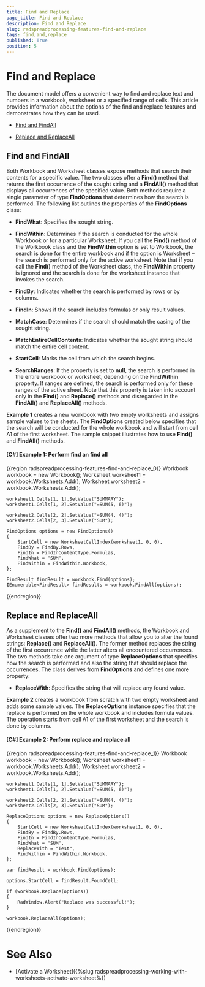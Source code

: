 ```yaml
---
title: Find and Replace
page_title: Find and Replace
description: Find and Replace
slug: radspreadprocessing-features-find-and-replace
tags: find,and,replace
published: True
position: 5
---
```


# Find and Replace



The document model offers a convenient way to find and replace text and numbers in a workbook, worksheet or a specified range of cells. This article provides information about the options of the find and replace features and demonstrates how they can be used.
      

* [Find and FindAll](#find-and-findall)

* [Replace and ReplaceAll](#replace-and-replaceall)

## Find and FindAll

Both Workbook and Worksheet classes expose methods that search their contents for a specific value. The two classes offer a __Find()__ method that returns the first occurrence of the sought string and a __FindAll()__ method that displays all occurrences of the specified value. Both methods require a single parameter of type __FindOptions__ that determines how the search is performed. The following list outlines the properties of the __FindOptions__ class:
        

* __FindWhat__: Specifies the sought string.
            

* __FindWithin__: Determines if the search is conducted for the whole Workbook or for a particular Worksheet. If you call the __Find()__ method of the Workbook class and the __FindWithin__ option is set to Workbook, the search is done for the entire workbook and if the option is Worksheet – the search is performed only for the active worksheet. Note that if you call the __Find()__ method of the Worksheet class, the __FindWithin__ property is ignored and the search is done for the worksheet instance that invokes the search.
            

* __FindBy__: Indicates whether the search is performed by rows or by columns.
            

* __FindIn__: Shows if the search includes formulas or only result values.
            

* __MatchCase__: Determines if the search should match the casing of the sought string.
            

* __MatchEntireCellContents__: Indicates whether the sought string should match the entire cell content.
            

* __StartCell__: Marks the cell from which the search begins.
            

* __SearchRanges__: If the property is set to __null__, the search is performed in the entire workbook or worksheet, depending on the __FindWithin__ property. If ranges are defined, the search is performed only for these ranges of the active sheet. Note that this property is taken into account only in the __Find()__ and __Replace()__ methods and disregarded in the __FindAll()__ and __ReplaceAll()__ methods.
            

__Example 1__ creates a new workbook with two empty worksheets and assigns sample values to the sheets. The __FindOptions__ created below specifies that the search will be conducted for the whole workbook and will start from cell A1 of the first worksheet. The sample snippet illustrates how to use __Find()__ and __FindAll()__ methods.
        

#### __[C#] Example 1: Perform find an find all__

{{region radspreadprocessing-features-find-and-replace_0}}
    Workbook workbook = new Workbook();
    Worksheet worksheet1 = workbook.Worksheets.Add();
    Worksheet worksheet2 = workbook.Worksheets.Add();

    worksheet1.Cells[1, 1].SetValue("SUMMARY");
    worksheet1.Cells[1, 2].SetValue("=SUM(5, 6)");

    worksheet2.Cells[2, 2].SetValue("=SUM(4, 4)");
    worksheet2.Cells[2, 3].SetValue("SUM");

    FindOptions options = new FindOptions()
    {
        StartCell = new WorksheetCellIndex(worksheet1, 0, 0),
        FindBy = FindBy.Rows,
        FindIn = FindInContentType.Formulas,
        FindWhat = "SUM",
        FindWithin = FindWithin.Workbook,
    };

    FindResult findResult = workbook.Find(options);
    IEnumerable<FindResult> findResults = workbook.FindAll(options);
{{endregion}}



## Replace and ReplaceAll

As a supplement to the __Find()__ and __FindAll()__ methods, the Workbook and Worksheet classes offer two more methods that allow you to alter the found strings: __Replace()__ and __ReplaceAll()__. The former method replaces the string of the first occurrence while the latter alters all encountered occurrences. The two methods take one argument of type __ReplaceOptions__ that specifies how the search is performed and also the string that should replace the occurrences. The class derives from __FindOptions__ and defines one more property:
        

* __ReplaceWith__: Specifies the string that will replace any found value.
            

__Example 2__ creates a workbook from scratch with two empty worksheet and adds some sample values. The __ReplaceOptions__ instance specifies that the replace is performed on the whole workbook and includes formula values. The operation starts from cell A1 of the first worksheet and the search is done by columns.
        

#### __[C#] Example 2: Perform replace and replace all__

{{region radspreadprocessing-features-find-and-replace_1}}
    Workbook workbook = new Workbook();
    Worksheet worksheet1 = workbook.Worksheets.Add();
    Worksheet worksheet2 = workbook.Worksheets.Add();

    worksheet1.Cells[1, 1].SetValue("SUMMARY");
    worksheet1.Cells[1, 2].SetValue("=SUM(5, 6)");

    worksheet2.Cells[2, 2].SetValue("=SUM(4, 4)");
    worksheet2.Cells[2, 3].SetValue("SUM");

    ReplaceOptions options = new ReplaceOptions()
    {
        StartCell = new WorksheetCellIndex(worksheet1, 0, 0),
        FindBy = FindBy.Rows,
        FindIn = FindInContentType.Formulas,
        FindWhat = "SUM",
        ReplaceWith = "Test",
        FindWithin = FindWithin.Workbook,
    };

    var findResult = workbook.Find(options);

    options.StartCell = findResult.FoundCell;

    if (workbook.Replace(options))
    {
        RadWindow.Alert("Replace was successful!");
    }

    workbook.ReplaceAll(options);
{{endregion}}



# See Also

 * [Activate a Worksheet]({%slug radspreadprocessing-working-with-worksheets-activate-worksheet%})
